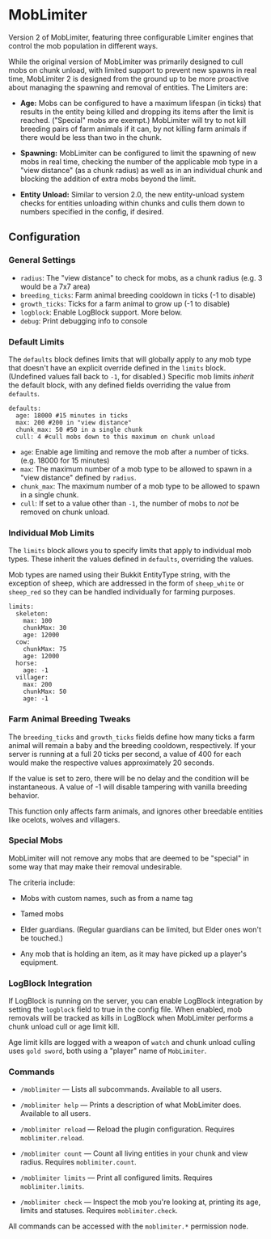 MobLimiter
===========

Version 2 of MobLimiter, featuring three configurable Limiter engines that control the mob population in different ways.

While the original version of MobLimiter was primarily designed to cull mobs on chunk unload, with limited support to
prevent new spawns in real time, MobLimiter 2 is designed from the ground up to be more proactive about managing the
spawning and removal of entities. The Limiters are:

* **Age:** Mobs can be configured to have a maximum lifespan (in ticks) that results in the entity being killed and
dropping its items after the limit is reached. ("Special" mobs are exempt.) MobLimiter will try to not kill breeding
pairs of farm animals if it can, by not killing farm animals if there would be less than two in the chunk.

* **Spawning:** MobLimiter can be configured to limit the spawning of new mobs in real time, checking the number of the
applicable mob type in a "view distance" (as a chunk radius) as well as in an individual chunk and blocking the addition
of extra mobs beyond the limit.

* **Entity Unload:** Similar to version 2.0, the new entity-unload system checks for entities unloading within chunks and culls them down to numbers specified in the config, if desired.


Configuration
-------------

### General Settings

* `radius`: The "view distance" to check for mobs, as a chunk radius (e.g. 3 would be a 7x7 area)
* `breeding_ticks`: Farm animal breeding cooldown in ticks (-1 to disable)
* `growth_ticks`: Ticks for a farm animal to grow up (-1 to disable)
* `logblock`: Enable LogBlock support. More below.
* `debug`: Print debugging info to console


### Default Limits

The `defaults` block defines limits that will globally apply to any mob type that doesn't have an explicit override
defined in the `limits` block. (Undefined values fall back to `-1`, for disabled.) Specific mob limits *inherit* the
default block, with any defined fields overriding the value from `defaults`.

```
defaults:
  age: 18000 #15 minutes in ticks
  max: 200 #200 in "view distance"
  chunk_max: 50 #50 in a single chunk
  cull: 4 #cull mobs down to this maximum on chunk unload
```

* `age`: Enable age limiting and remove the mob after a number of ticks. (e.g. 18000 for 15 minutes)
* `max`: The maximum number of a mob type to be allowed to spawn in a "view distance" defined by `radius`.
* `chunk_max`: The maximum number of a mob type to be allowed to spawn in a single chunk.
* `cull`: If set to a value other than `-1`, the number of mobs to *not* be removed on chunk unload.


### Individual Mob Limits

The `limits` block allows you to specify limits that apply to individual mob types. These inherit the values defined in
`defaults`, overriding the values.

Mob types are named using their Bukkit EntityType string, with the exception of sheep, which are addressed in the form of `sheep_white` or `sheep_red` so they can be handled individually for farming purposes.

```
limits:
  skeleton:
    max: 100
    chunkMax: 30
    age: 12000
  cow:
    chunkMax: 75
    age: 12000
  horse:
    age: -1
  villager:
    max: 200
    chunkMax: 50
    age: -1
```


### Farm Animal Breeding Tweaks

The `breeding_ticks` and `growth_ticks` fields define how many ticks a farm animal will remain a baby and the breeding 
cooldown, respectively. If your server is running at a full 20 ticks per second, a value of 400 for each would make
the respective values approximately 20 seconds.

If the value is set to zero, there will be no delay and the condition will be instantaneous. A value of -1 will disable
tampering with vanilla breeding behavior.

This function only affects farm animals, and ignores other breedable entities like ocelots, wolves and villagers.


### Special Mobs

MobLimiter will not remove any mobs that are deemed to be "special" in some way that may make their removal undesirable.

The criteria include:

* Mobs with custom names, such as from a name tag
 
* Tamed mobs

* Elder guardians. (Regular guardians can be limited, but Elder ones won't be touched.)

* Any mob that is holding an item, as it may have picked up a player's equipment.


### LogBlock Integration

If LogBlock is running on the server, you can enable LogBlock integration by setting the `logblock` field to true in the
 config file. When enabled, mob removals will be tracked as kills in LogBlock when MobLimiter performs a chunk unload 
 cull or age limit kill.

Age limit kills are logged with a weapon of `watch` and chunk unload culling uses `gold sword`, both using a "player" 
name of `MobLimiter`.


### Commands

* `/moblimiter` — Lists all subcommands. Available to all users.

* `/moblimiter help` — Prints a description of what MobLimiter does. Available to all users.

* `/moblimiter reload` — Reload the plugin configuration. Requires `moblimiter.reload`.

* `/moblimiter count` — Count all living entities in your chunk and view radius. Requires `moblimiter.count`.

* `/moblimiter limits` — Print all configured limits. Requires `moblimiter.limits`.

* `/moblimiter check` — Inspect the mob you're looking at, printing its age, limits and statuses. Requires `moblimiter.check`.

All commands can be accessed with the `moblimiter.*` permission node.

